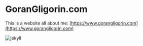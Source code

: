# GoranGligorin.com

This is a website all about me: [https://www.gorangligorin.com](https://www.gorangligorin.com)

![jekyll](https://github.com/gligoran/gorangligorin.com/workflows/jekyll/badge.svg)
